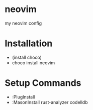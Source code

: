 # neovim
my neovim config

# Installation
- (install choco)
- choco install neovim

# Setup Commands
- :PlugInstall
- :MasonInstall rust-analyzer codelldb
